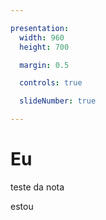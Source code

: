 ```yaml
---

presentation:
  width: 960
  height: 700

  margin: 0.5

  controls: true

  slideNumber: true

---
```


<!-- slide  -->
# Eu
<!-- slide  -->
teste da nota
<!-- slide vertical=true -->
estou
